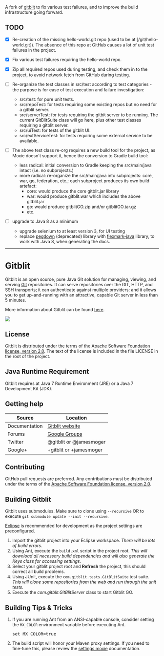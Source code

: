 A fork of [gitblit] to fix various test failures, and to improve the build infrastructure going forward.

TODO
----

* [x] Re-creation of the missing hello-world.git repo (used to be at [/git/hello-world.git]). The absence of this repo at GitHub causes a lot of unit test failures in the project.

* [x] Fix various test failures requiring the hello-world repo.

* [x] Zip all required repos used during testing, and check them in to the project, to avoid network fetch from GitHub during testing.

* [ ] Re-organize the test classes in src/test according to test categories - the purpose is for ease of test execution and failure investigation:
  * src/test: for pure unit tests.
  * src/repoTest: for tests requiring some existing repos but no need for a gitblit server.
  * src/serverTest: for tests requiring the gitbit server to be running. The current GitBlitSuite class will go here, plus other test classes requiring a gitblit server.
  * src/uiTest: for tests of the gitblit UI.
  * src/extServiceTest: for tests requiring some external service to be available.

* [ ] The above test class re-org requires a new build tool for the project, as Moxie doesn't support it, hence the conversion to Gradle build tool:
  * less radical: initial conversion to Gradle keeping the src/main/java intact (i.e. no subprojects.)
  * more radical: re-organize the src/main/java into subprojects: core, war, go, federation, etc.; each subproject produces its own build artefact:
    * core: would produce the core gitblit.jar library
    * war: would produce gitblit.war which includes the above gitblit.jar
    * go: would produce gitblitGO.zip and/or gitblitGO.tar.gz
    * etc.

* [ ] upgrade to Java 8 as a minimum
  * upgrade selenium to at least version 3, for UI testing
  * replace [pegdown] (deprecated) library with [flexmark-java] library, to work with Java 8, when generating the docs.

[gitblit]: https://github.com/gitblit/gitblit
[pegdown]: https://github.com/sirthias/pegdown
[flexmark-java]: https://github.com/vsch/flexmark-java


----


Gitblit
=================

Gitblit is an open source, pure Java Git solution for managing, viewing, and serving [Git](http://git-scm.com) repositories.  It can serve repositories over the GIT, HTTP, and SSH transports; it can authenticate against multiple providers; and it allows you to get up-and-running with an attractive, capable Git server in less than 5 minutes.

More information about Gitblit can be found [here](http://gitblit.com).

<a href='https://bintray.com/gitblit/releases/gitblit/_latestVersion'><img src='https://api.bintray.com/packages/gitblit/releases/gitblit/images/download.png'></a>

License
-------

Gitblit is distributed under the terms of the [Apache Software Foundation license, version 2.0](http://www.apache.org/licenses/LICENSE-2.0).
The text of the license is included in the file LICENSE in the root of the project.

Java Runtime Requirement
------------------------------------

Gitblit requires at Java 7 Runtime Environment (JRE) or a Java 7 Development Kit (JDK).

Getting help
------------

| Source        | Location                                               |
| ------------- |--------------------------------------------------------|
| Documentation | [Gitblit website](http://gitblit.com)                  |
| Forums        | [Google Groups](https://groups.google.com/forum/#!forum/gitblit) |
| Twitter       | @gitblit or @jamesmoger                                |
| Google+       | +gitblit or +jamesmoger                                |

Contributing
------------

GitHub pull requests are preferred.  Any contributions must be distributed under the terms of the [Apache Software Foundation license, version 2.0](http://www.apache.org/licenses/LICENSE-2.0).

Building Gitblit
----------------

Gitblit uses submodules.
Make sure to clone using `--recursive` OR to execute `git submodule update --init --recursive`.

[Eclipse](http://eclipse.org) is recommended for development as the project settings are preconfigured.

1. Import the gitblit project into your Eclipse workspace.
*There will be lots of build errors.*
2. Using Ant, execute the `build.xml` script in the project root.
*This will download all necessary build dependencies and will also generate the Keys class for accessing settings.*
3. Select your gitblit project root and **Refresh** the project, this should correct all build problems.
4. Using JUnit, execute the `com.gitblit.tests.GitBlitSuite` test suite.
*This will clone some repositories from the web and run through the unit tests.*
5. Execute the *com.gitblit.GitBlitServer* class to start Gitblit GO.

Building Tips & Tricks
----------------------
1. If you are running Ant from an ANSI-capable console, consider setting the `MX_COLOR` environment variable before executing Ant.<pre>set MX_COLOR=true</pre>
2. The build script will honor your Maven proxy settings.  If you need to fine-tune this, please review the [settings.moxie](http://gitblit.github.io/moxie/settings.html) documentation.


